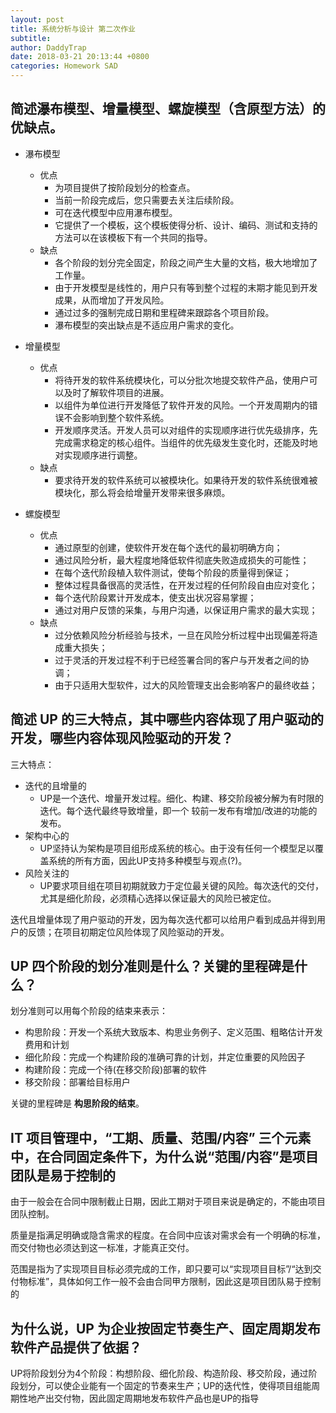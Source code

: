 ```yaml
---
layout: post
title: 系统分析与设计 第二次作业
subtitle: 
author: DaddyTrap
date: 2018-03-21 20:13:44 +0800
categories: Homework SAD
---
```


## 简述瀑布模型、增量模型、螺旋模型（含原型方法）的优缺点。

+ 瀑布模型
  + 优点
    + 为项目提供了按阶段划分的检查点。
    + 当前一阶段完成后，您只需要去关注后续阶段。
    + 可在迭代模型中应用瀑布模型。
    + 它提供了一个模板，这个模板使得分析、设计、编码、测试和支持的方法可以在该模板下有一个共同的指导。
  + 缺点
    + 各个阶段的划分完全固定，阶段之间产生大量的文档，极大地增加了工作量。
    + 由于开发模型是线性的，用户只有等到整个过程的末期才能见到开发成果，从而增加了开发风险。
    + 通过过多的强制完成日期和里程碑来跟踪各个项目阶段。
    + 瀑布模型的突出缺点是不适应用户需求的变化。

+ 增量模型
  + 优点
    + 将待开发的软件系统模块化，可以分批次地提交软件产品，使用户可以及时了解软件项目的进展。
    + 以组件为单位进行开发降低了软件开发的风险。一个开发周期内的错误不会影响到整个软件系统。
    + 开发顺序灵活。开发人员可以对组件的实现顺序进行优先级排序，先完成需求稳定的核心组件。当组件的优先级发生变化时，还能及时地对实现顺序进行调整。
  + 缺点
    + 要求待开发的软件系统可以被模块化。如果待开发的软件系统很难被模块化，那么将会给增量开发带来很多麻烦。

+ 螺旋模型
  + 优点
    + 通过原型的创建，使软件开发在每个迭代的最初明确方向；
    + 通过风险分析，最大程度地降低软件彻底失败造成损失的可能性；
    + 在每个迭代阶段植入软件测试，使每个阶段的质量得到保证；
    + 整体过程具备很高的灵活性，在开发过程的任何阶段自由应对变化；
    + 每个迭代阶段累计开发成本，使支出状况容易掌握；
    + 通过对用户反馈的采集，与用户沟通，以保证用户需求的最大实现；
  + 缺点
    + 过分依赖风险分析经验与技术，一旦在风险分析过程中出现偏差将造成重大损失；
    + 过于灵活的开发过程不利于已经签署合同的客户与开发者之间的协调；
    + 由于只适用大型软件，过大的风险管理支出会影响客户的最终收益；

## 简述 UP 的三大特点，其中哪些内容体现了用户驱动的开发，哪些内容体现风险驱动的开发？

三大特点：
+ 迭代的且增量的
  + UP是一个迭代、增量开发过程。细化、构建、移交阶段被分解为有时限的迭代。每个迭代最终导致增量，即一个 较前一发布有增加/改进的功能的发布。
+ 架构中心的
  + UP坚持认为架构是项目组形成系统的核心。由于没有任何一个模型足以覆盖系统的所有方面，因此UP支持多种模型与观点(?)。
+ 风险关注的
  + UP要求项目组在项目初期就致力于定位最关键的风险。每次迭代的交付，尤其是细化阶段，必须精心选择以保证最大的风险已被定位。

迭代且增量体现了用户驱动的开发，因为每次迭代都可以给用户看到成品并得到用户的反馈；在项目初期定位风险体现了风险驱动的开发。

## UP 四个阶段的划分准则是什么？关键的里程碑是什么？

划分准则可以用每个阶段的结束来表示：

+ 构思阶段：开发一个系统大致版本、构思业务例子、定义范围、粗略估计开发费用和计划
+ 细化阶段：完成一个构建阶段的准确可靠的计划，并定位重要的风险因子
+ 构建阶段：完成一个待(在移交阶段)部署的软件
+ 移交阶段：部署给目标用户

关键的里程碑是 **构思阶段的结束**。

## IT 项目管理中，“工期、质量、范围/内容” 三个元素中，在合同固定条件下，为什么说“范围/内容”是项目团队是易于控制的

由于一般会在合同中限制截止日期，因此工期对于项目来说是确定的，不能由项目团队控制。

质量是指满足明确或隐含需求的程度。在合同中应该对需求会有一个明确的标准，而交付物也必须达到这一标准，才能真正交付。

范围是指为了实现项目目标必须完成的工作，即只要可以“实现项目目标”/“达到交付物标准”，具体如何工作一般不会由合同甲方限制，因此这是项目团队易于控制的

## 为什么说，UP 为企业按固定节奏生产、固定周期发布软件产品提供了依据？

UP将阶段划分为4个阶段：构想阶段、细化阶段、构造阶段、移交阶段，通过阶段划分，可以使企业能有一个固定的节奏来生产；UP的迭代性，使得项目组能周期性地产出交付物，因此固定周期地发布软件产品也是UP的指导